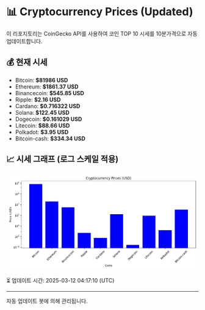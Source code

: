
# 📊 Cryptocurrency Prices (Updated)

이 리포지토리는 CoinGecko API를 사용하여 코인 TOP 10 시세를 10분가격으로 자동 업데이트합니다.

## 💰 현재 시세
- Bitcoin: **$81986 USD**
- Ethereum: **$1861.37 USD**
- Binancecoin: **$545.85 USD**
- Ripple: **$2.16 USD**
- Cardano: **$0.716322 USD**
- Solana: **$122.45 USD**
- Dogecoin: **$0.161029 USD**
- Litecoin: **$88.66 USD**
- Polkadot: **$3.95 USD**
- Bitcoin-cash: **$334.34 USD**

## 📈 시세 그래프 (로그 스케일 적용)
![Crypto Prices](crypto_prices.png)

⏳ 업데이트 시간: 2025-03-12 04:17:10 (UTC)

---
자동 업데이트 봇에 의해 관리됩니다.
